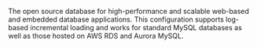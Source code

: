 The open source database for high-performance and scalable web-based and embedded database applications. This
configuration supports log-based incremental loading and works for standard MySQL databases as well as those hosted
on AWS RDS and Aurora MySQL.